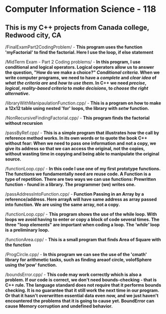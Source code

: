 # Computer Information Science - 118

## This is my C++ projects from Canada college, Redwood city, CA 

/FinalExamPart2CodingProblem/ - **This program uses the function 'myFactorial' to find the factorial. Here I use the loop, if else statement**

/MidTerm Exam - Part 2 Coding problems/ - **In this program, I use conditional and logical operators. Logical operators allow us to answer the question, "How do we make a choice?"  _Conditional criteria_.  When we write computer programs, we need to have a _complete_ and _clear idea_ of _what the criteria are_ and _how to use them_. In C++ we need _precise_, _logical_, _reality-based criteria_ to _make decisions_, to _choose the right alternative_.**

/libraryWithManipaulationFunction.cpp/ - **This is a program on how to make a 12x12 table using nested 'for' loops, the _<iomanip>_ library with _setw_ function.**

/NonRecursiveFindingFactorial.cpp/ - **This program finds the factorial without recursion**

/passByRef.cpp/ - **This is a simple program that illustrates how the call by reference method works. In its own words or to quote the book C++ without fear: When we need to pass one information and not a copy, we give its address so that we can access the original, not the copies, without wasting time in copying and being able to manipulate the original source.**

/functionLoop.cpp/ - **In this code I use one of my first prototype functions. The functions we fundamentally need are reuse code. A Function is a type of repetition. There are two ways we can use functions:
Prewritten function - found in a library.
The programmer (we) writes one.**

/passAddressIntoFunction.cpp/ - **Function Passing in an Array by a reference/address. Here arrayA will have same address as array passed into function. We are using the same array, not a copy.**

/functionLoop.cpp/ - **This program shows the use of the while loop. With loops we avoid having to enter or copy a block of code several times. The three "loop elements" are important when coding a loop. The _'while'_ loop is a preliminary loop.**

/functionArea.cpp/ - **This is a small program that finds Area of Square with the function**

/ProgCircle.cpp/ - **In this program we can see the use of the 'cmath' library for arithmetic tasks, such as finding areaof circle, volofSphere using the'pow' function.**

/boundsError.cpp/ - **This code may work correctly which is also a problem. If our code is correct, we don't need bounds-checking - that is C++ rule. The language standard does not require that it performs bounds checking. It is no guarantee that it still work the next time in our program. Or that it hasn't overwritten essential data even now, and we just haven't encountered the problems that it is going to cause yet. BoundError can cause Memory corruption and undefined behavior.** 
